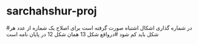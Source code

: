 # sarchahshur-proj
#در شماره گذاری اشکال اشتباه صورت گرفته است برای اصلاح یک شماره از عدد هر شکل باید کم شود
#درواقع شکل 13 همان شکل 12 در پایان نامه است
